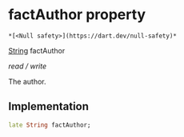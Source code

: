 


# factAuthor property




    *[<Null safety>](https://dart.dev/null-safety)*


[String](https://api.flutter.dev/flutter/dart-core/String-class.html) factAuthor
  
_read / write_



<p>The author.</p>



## Implementation

```dart
late String factAuthor;


```







